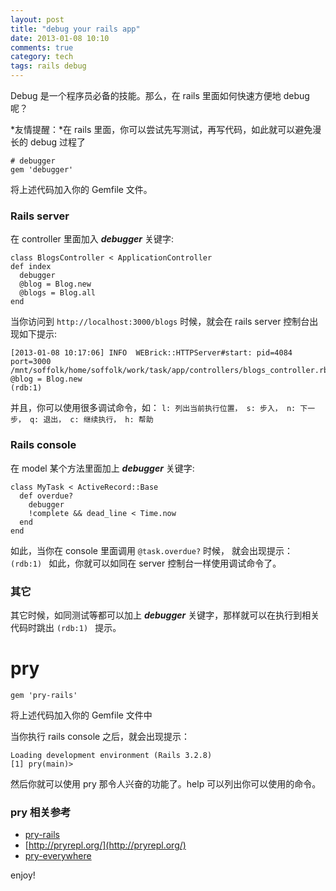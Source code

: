 ```yaml
---
layout: post
title: "debug your rails app"
date: 2013-01-08 10:10
comments: true
category: tech
tags: rails debug
---
```


Debug 是一个程序员必备的技能。那么，在 rails 里面如何快速方便地 debug 呢？

*友情提醒：*在 rails 里面，你可以尝试先写测试，再写代码，如此就可以避免漫长的 debug 过程了

<!--more-->

    # debugger
    gem 'debugger'

将上述代码加入你的 Gemfile 文件。

### Rails server

在 controller 里面加入 ***debugger*** 关键字:

    class BlogsController < ApplicationController
    def index
      debugger
      @blog = Blog.new
      @blogs = Blog.all
    end

当你访问到 `http://localhost:3000/blogs` 时候，就会在 rails server 控制台出现如下提示:

    [2013-01-08 10:17:06] INFO  WEBrick::HTTPServer#start: pid=4084 port=3000
    /mnt/soffolk/home/soffolk/work/task/app/controllers/blogs_controller.rb:6
    @blog = Blog.new
    (rdb:1) 

并且，你可以使用很多调试命令，如： `l: 列出当前执行位置， s: 步入， n: 下一步， q: 退出， c: 继续执行， h: 帮助`

### Rails console

在 model 某个方法里面加上 ***debugger*** 关键字:

    class MyTask < ActiveRecord::Base
      def overdue?
        debugger
        !complete && dead_line < Time.now
      end
    end

如此，当你在 console 里面调用 `@task.overdue?` 时候， 就会出现提示： `(rdb:1) ` 如此，你就可以如同在 server 控制台一样使用调试命令了。

### 其它

其它时候，如同测试等都可以加上 ***debugger*** 关键字，那样就可以在执行到相关代码时跳出 `(rdb:1) ` 提示。


# pry

    gem 'pry-rails'

将上述代码加入你的 Gemfile 文件中

当你执行 rails console 之后，就会出现提示：

    Loading development environment (Rails 3.2.8)
    [1] pry(main)> 

然后你就可以使用 pry 那令人兴奋的功能了。help 可以列出你可以使用的命令。

### pry 相关参考
- [pry-rails](https://github.com/rweng/pry-rails)
- [http://pryrepl.org/](http://pryrepl.org/)
- [pry-everywhere](http://lucapette.com/pry/pry-everywhere/)

enjoy!
